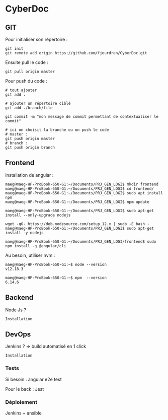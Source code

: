 # CyberDoc

## GIT

Pour initialiser son répertoire : 
```
git init
git remote add origin https://github.com/fjourdren/CyberDoc.git
```

Ensuite pull le code : 
```
git pull origin master
```

Pour push du code :
```
# tout ajouter
git add .

# ajouter un répertoire ciblé
git add ./branch/file

git commit -m "mon message de commit permettant de contextualiser le commit"

# ici on choisit la branche ou on push le code
# master : 
git push origin master
# branch :
git push origin branch
```

## Frontend

Installation de angular :
```
maeg@maeg-HP-ProBook-650-G1:~/Documents/PRJ_GEN_LOGI$ mkdir frontend
maeg@maeg-HP-ProBook-650-G1:~/Documents/PRJ_GEN_LOGI$ cd frontend/
maeg@maeg-HP-ProBook-650-G1:~/Documents/PRJ_GEN_LOGI$ sudo apt install npm
maeg@maeg-HP-ProBook-650-G1:~/Documents/PRJ_GEN_LOGI$ npm update

maeg@maeg-HP-ProBook-650-G1:~/Documents/PRJ_GEN_LOGI$ sudo apt-get install --only-upgrade nodejs

wget -qO- https://deb.nodesource.com/setup_12.x | sudo -E bash -
maeg@maeg-HP-ProBook-650-G1:~/Documents/PRJ_GEN_LOGI$ sudo apt-get install -y nodejs

maeg@maeg-HP-ProBook-650-G1:~/Documents/PRJ_GEN_LOGI/frontend$ sudo npm install -g @angular/cli
```

Au besoin, utiliser nvm :

```
maeg@maeg-HP-ProBook-650-G1:~$ node --version
v12.18.3
```

```
maeg@maeg-HP-ProBook-650-G1:~$ npm  --version
6.14.6
```



## Backend 

Node Js ? 

```
Installation
```

## DevOps

Jenkins ? => build automatisé en 1 click
```
Installation
```

### Tests

Si besoin : angular e2e test

Pour le back : Jest

### Déploiement

Jenkins + ansible